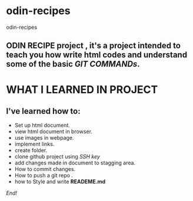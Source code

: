 # odin-recipes
odin-recipes
## ODIN RECIPE project , it's a project intended to teach you how write html codes and understand some of the basic *GIT COMMANDs*.
# WHAT I LEARNED IN PROJECT
## I've learned how to:
- Set up html document.
- view html document in browser.
- use images in webpage.
- implement links.
- create folder.
- clone github project using *SSH key*
- add changes made in document to stagging area.
- How to commit changes.
- How to push a git repo .
- how to Style and write **READEME.md**

*End!*
